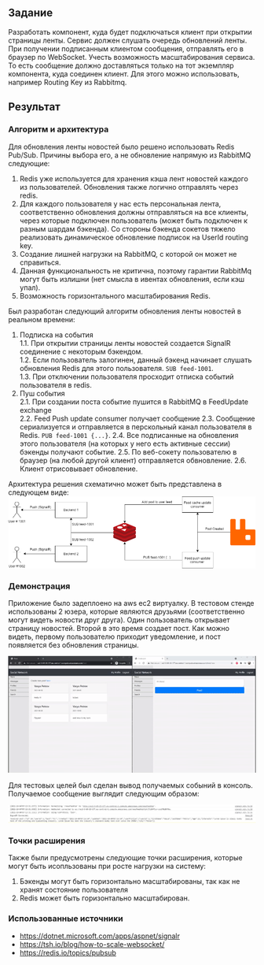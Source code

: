 ## Задание

Разработать компонент, куда будет подключаться клиент при открытии страницы ленты. Сервис должен слушать очередь обновлений ленты. При получении подписанным клиентом сообщения, отправлять его в браузер по WebSocket. Учесть возможность масштабирования сервиса. То есть сообщение должно доставляться только на тот экземпляр компонента, куда соединен клиент. Для этого можно использовать, например Routing Key из Rabbitmq.

## Результат

### Алгоритм и архитектура

Для обновления ленты новостей было решено использовать Redis Pub/Sub. Причины выбора его, а не обновление напрямую из RabbitMQ следующие:
1. Redis уже используется для хранения кэша лент новостей каждого из пользователей. Обновления также логично отправлять через redis.
2. Для каждого пользователя у нас есть персональная лента, соответственно обновления должны отправляться на все клиенты, через которые подключен пользователь (может быть подключен к разным шардам бэкенда). Со стороны бэкенда сокетов тяжело реализовать динамическое обновление подписок на UserId routing key.
3. Создание лишней нагрузки на RabbitMQ, с которой он может не справиться.
4. Данная функциональность не критична, поэтому гарантии RabbitMq могут быть излишни (нет смысла в ивентах обновления, если кэш упал).
5. Возможность горизонтального масштабирования Redis.

Был разработан следующий алгоритм обновления ленты новостей в реальном времени:  
1. Подписка на события  
   1.1. При открытии страницы ленты новостей создается SignalR соединение с некоторым бэкендом.  
   1.2. Если пользователь залогинен, данный бэкенд начинает слушать обновления Redis для этого пользователя. `SUB feed-1001`.  
   1.3. При отключении пользователя просходит отписка событий пользователя в redis.  
2. Пуш события  
   2.1. При создании поста событие пушится в RabbitMQ в FeedUpdate exchange  
   2.2. Feed Push update consumer получает сообщение
   2.3. Сообщение сериализуется и отправляется в перскольный канал пользователя в Redis. `PUB feed-1001 {...}`.
   2.4. Все подписанные на обновления этого пользователя (на которых у него есть активные сессии) бэкенды получают событие.
   2.5. По веб-сокету пользователю в браузер (на любой другой клиент) отправляется обвновление.
   2.6. Клиент отрисовывает обновление.

Архитектура решения схематично может быть представлена в следующем виде:
<img src="feed-realtime-architecture.png" />

### Демонстрация

Приложение было задеплоено на aws ec2 виртуалку. В тестовом стенде использованы 2 юзера, которые являются друзьями (соответственно могут видеть новости друг друга). Один пользователь открывает страницу новостей. Второй в это время создает пост. Как можно видеть, первому пользователю приходит уведомление, и пост появляется без обновления страницы.

<img src="realtime-update.gif" />

Для тестовых целей был сделан вывод получаемых собыний в консоль. Получаемое сообщение выглядит следующим образом:

<img src="browser-client.jpg" />


### Точки расширения

Также были предусмотрены следующие точки расширения, которые могут быть исопльзованы при росте нагрузки на систему:
1. Бэкенды могут быть горизонтально масштабированы, так как не хранят состояние пользователя
2. Redis может быть горизонтально масштабирован.

### Использованные источники
* https://dotnet.microsoft.com/apps/aspnet/signalr
* https://tsh.io/blog/how-to-scale-websocket/
* https://redis.io/topics/pubsub